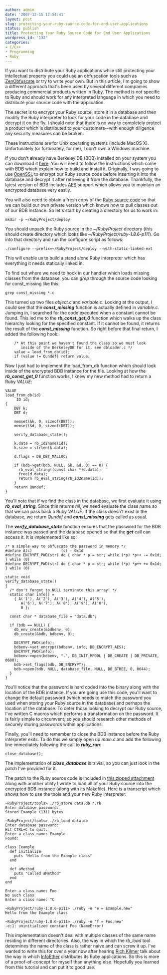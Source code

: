 ```yaml
---
author: admin
date: '2007-12-15 17:54:41'
layout: post
slug: protecting-your-ruby-source-code-for-end-user-applications
status: publish
title: Protecting Your Ruby Source Code for End User Applications
wordpress_id: '132'
categories:
- C/C++
- Programming
- Ruby
---
```


If you want to distribute your Ruby applications while still protecting
your intellectual property you could use an obfuscation tools such as
[ZenObfuscate](http://blog.zenspider.com/archives/2006/07/zenobfuscate_no.html)
or try to write your own. But in this article, I'm going to show a
different approach that's been used by several different companies
producing commercial products written in Ruby. The method is not
specific to Ruby and should work for any interpreted language in which
you need to distribute your source code with the application.

The secret is to encrypt your Ruby source, store it in a database and
then modify the Ruby interpreter to look for your code in the database
and decrypt it on the fly. I should note that there is no way to
completely protect a product which is distributed to your
customers--with enough diligence any security measures can be broken.

These instructions are for Unix operating systems (include MacOS X).
Unfortunately (or fortunately, for me), I don't own a Windows machine.

If you don't already have Berkeley DB (BDB) installed on your system you
can download it
[here](http://www.oracle.com/technology/software/products/berkeley-db/index.html).
You will need to follow the instructions which come with BDB which
explain how to build and install it. Originally, I was going to use
[OpenSSL](http://openssl.org/) to encrypt our Ruby source code before
inserting it into the database and decrypt it after retrieving it from
the database. Thankfully, the latest version of BDB includes
[AES](http://en.wikipedia.org/wiki/Advanced_Encryption_Standard) support
which allows you to maintain an encrypted database very easily.

You will also need to obtain a fresh copy of the [Ruby source
code](http://www.ruby-lang.org/en) so that we can build our own private
version which knows how to pull classes out of our BDB instance. So
let's start by creating a directory for us to work in:

    mkdir -p ~/RubyProject/deploy

You should unpack the Ruby source in the *\~/RubyProject* directory
(this should create directory which looks like
*\~/RubyProject/ruby-1.8.6-p111*). Go into that directory and run the
configure script as follows:

    ./configure --prefix=~/RubyProject/deploy --with-static-linked-ext

This will enable us to build a stand alone Ruby interpreter which has
everything it needs statically linked in.

To find out where we need to hook in our handler which loads missing
classes from the database, you can *grep* through the source code
looking for const\_missing like this:

    grep const_missing *.c

This turned up two files *object.c* and *variable.c*. Looking at the
output, I could see that the ***const\_missing*** function is actually
defined in *variable.c*. Jumping in, I searched for the code executed
when a constant cannot be found. This led me to the
***rb\_const\_get\_0*** function which walks up the class hierarchy
looking for the specified constant. If it cannot be found, it returns
the result of the ***const\_missing*** function. So right before that
final return, I added the following hook:

        /* At this point we haven't found the class so we must look
           inside of the BerkeleyDB for it, see dbloader.c */
        value = load_from_db(id);
        if (value != Qundef) return value;

Now I just had to implement the load\_from\_db function which should
look inside of the encrypted BDB instance for the file. Looking at how
the ***rb\_const\_get\_0*** function works, I knew my new method had to
return a Ruby *VALUE*:

    VALUE
    load_from_db(id)
         ID id;
    {
        DBT k;
        DBT d;

        memset(&k, 0, sizeof(DBT));
        memset(&d, 0, sizeof(DBT));

        verify_database_state();

        k.data = rb_id2name(id);
        k.size = strlen(k.data);

        d.flags = DB_DBT_MALLOC;

        if (bdb->get(bdb, NULL, &k, &d, 0) == 0) {
          rb_eval_string((const char *)d.data);
          free(d.data);
          return rb_eval_string(rb_id2name(id));
        }
        return Qundef;
    }

You'll note that if we find the class in the database, we first evaluate
it using ***rb\_eval\_string***. Since this returns *nil*, we need
evaluate the class name so that we can pass back a Ruby *VALUE*. If the
class doesn't exist in the database, we return *Qundef* and
***const\_missing*** gets called as usual.

The ***verify\_database\_state*** function ensures that the password for
the BDB instance was passed and the database opened so that the
***get*** call can access it. It is implemented like so:

    /* a simple way to obfuscate the password in memory */
    #define A(c)             (c) - 0x1d
    #define ENCRYPT_PWD(str) do { char * p = str; while (*p) *p++ -= 0x1d; } while (0)
    #define DECRYPT_PWD(str) do { char * p = str; while (*p) *p++ += 0x1d; } while (0)

    static void
    verify_database_state()
    {
      /* don't forget to NULL terminate this array! */
      static char info[] =
        { A('1'), A('2'), A('3'), A('4'), A('5'),
           A('6'), A('7'), A('8'), A('9'), A('0'),
           0 };

      const char * database_file = "data.db";

      if (bdb == NULL) {
        db_env_create(&bdbenv, 0);
        db_create(&bdb, bdbenv, 0);

        DECRYPT_PWD(info);
        bdbenv->set_encrypt(bdbenv, info, DB_ENCRYPT_AES);
        ENCRYPT_PWD(info);
        bdbenv->open(bdbenv, ".", DB_INIT_MPOOL | DB_CREATE | DB_PRIVATE, 0600);
        bdb->set_flags(bdb, DB_ENCRYPT);
        bdb->open(bdb, NULL, database_file, NULL, DB_BTREE, 0, 0644);
      }
    }

You'll notice that the password is hard coded into the binary along with
the location of the BDB instance. If you are going use this code, you'll
want to change the default password (which needs to match the password
you used when storing your Ruby source in the database) and perhaps the
location of the database. To deter those looking to decrypt our Ruby
source, I've written C macros which performs a transformation on the
password. It is fairly simple to circumvent, so you should research
other methods of securely storing passwords within applications.

Finally, you'll need to remember to close the BDB instance before the
Ruby interpreter exits. To do this we simply open up *main.c* and add
the following line immediately following the call to ***ruby\_run***:

    close_database();

The implementation of ***close\_database*** is trivial, so you can just
look in the patch I've provided for it.

The patch to the Ruby source code is included in [this zipped
attachment](http://seanmountcastle.com/wp-content/uploads/2007/12/ruby-load-db.zip)
along with another utility I wrote to load all of your Ruby source into
the encrypted BDB instance (along with its Makefile). Here is a
transcript which shows how to use the tools and your new Ruby
interpreter:

    ~RubyProject/tools> ./rb_store data.db *.rb
    Enter database password:
    Stored Example (131) bytes

    ~RubyProject/tools> ./rb_load data.db
    Enter database password:
    Hit CTRL+C to quit.
    Enter a class name: Example
    Found: 

    class Example
      def initialize
        puts "Hello from the Example class"
      end

      def aMethod
        puts "Called aMethod"
      end
    end

    Enter a class name: Foo
    No such class
    Enter a class name: ^C

    ~RubyProject/ruby-1.8.6-p111> ./ruby -e "e = Example.new"
    Hello from the Example class

    ~RubyProject/ruby-1.8.6-p111> ./ruby -e "f = Foo.new"
    -e:1: uninitialized constant Foo (NameError)

This implementation doesn't deal with multiple classes of the same name
residing in different directories. Also, the way in which the *rb\_load*
tool determines the name of the class is rather naive and can screw it
up. I've wanted to write this for over a year now after hearing [Rich
Kilmer](http://richkilmer.blogs.com/) talk about the way in which
[InfoEther](http://infoether.com/) distributes its Ruby applications. So
this is more of a proof-of-concept for myself than anything else.
Hopefully you learned from this tutorial and can put it to good use.
